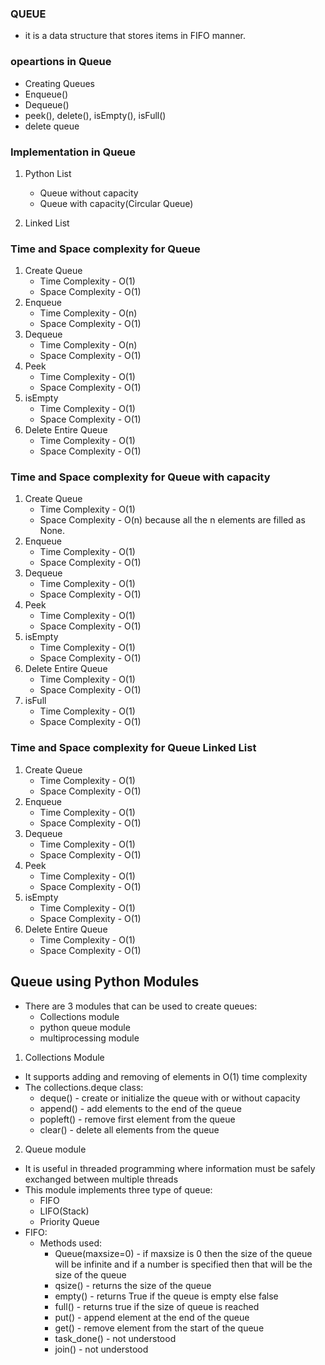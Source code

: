 ### QUEUE
- it is a data structure that stores items in FIFO manner.


### opeartions in Queue
- Creating Queues
- Enqueue()
- Dequeue()
- peek(), delete(), isEmpty(), isFull()
- delete queue

### Implementation in Queue
1. Python List
    - Queue without capacity
    - Queue with capacity(Circular Queue)
    
2. Linked List

### Time and Space complexity for Queue
1. Create Queue
   - Time Complexity - O(1)
   - Space Complexity - O(1)
2. Enqueue
   - Time Complexity - O(n)
   - Space Complexity - O(1)
3. Dequeue
   - Time Complexity - O(n)
   - Space Complexity - O(1)
4. Peek
   - Time Complexity - O(1)
   - Space Complexity - O(1)
5. isEmpty
   - Time Complexity - O(1)
   - Space Complexity - O(1)
6. Delete Entire Queue
   - Time Complexity - O(1)
   - Space Complexity - O(1)   

### Time and Space complexity for Queue with capacity
1. Create Queue
   - Time Complexity - O(1)
   - Space Complexity - O(n) because all the n elements are filled as None. 
2. Enqueue
   - Time Complexity - O(1)
   - Space Complexity - O(1)
3. Dequeue
   - Time Complexity - O(1)
   - Space Complexity - O(1)
4. Peek
   - Time Complexity - O(1)
   - Space Complexity - O(1)
5. isEmpty
   - Time Complexity - O(1)
   - Space Complexity - O(1)
6. Delete Entire Queue
   - Time Complexity - O(1)
   - Space Complexity - O(1)
7. isFull
   - Time Complexity - O(1)
   - Space Complexity - O(1)

### Time and Space complexity for Queue Linked List
1. Create Queue
   - Time Complexity - O(1)
   - Space Complexity - O(1) 
2. Enqueue
   - Time Complexity - O(1)
   - Space Complexity - O(1)
3. Dequeue
   - Time Complexity - O(1)
   - Space Complexity - O(1)
4. Peek
   - Time Complexity - O(1)
   - Space Complexity - O(1)
5. isEmpty
   - Time Complexity - O(1)
   - Space Complexity - O(1)
6. Delete Entire Queue
   - Time Complexity - O(1)
   - Space Complexity - O(1)
   
## Queue using Python Modules
- There are 3 modules that can be used to create queues:
   - Collections module
   - python queue module
   - multiprocessing module
   
1. Collections Module
- It supports adding and removing of elements in O(1) time complexity
- The collections.deque class:
   - deque() - create or initialize the queue with or without capacity
   - append() - add elements to the end of the queue 
   - popleft() - remove first element from the queue
   - clear() - delete all elements from the queue

2. Queue module
- It is useful in threaded programming where information must be safely exchanged between multiple threads
- This module implements three type of queue:
   - FIFO
   - LIFO(Stack)
   - Priority Queue
- FIFO:
    - Methods used:
        - Queue(maxsize=0) - if maxsize is 0 then the size of the queue will be infinite and if a number is specified then that will be the size of the queue
        - qsize() - returns the size of the queue
        - empty() - returns True if the queue is empty else false
        - full() - returns true if the size of queue is reached
        - put() - append element at the end of the queue
        - get() - remove element from the start of the queue
        - task_done() - not understood
        - join() - not understood

   
